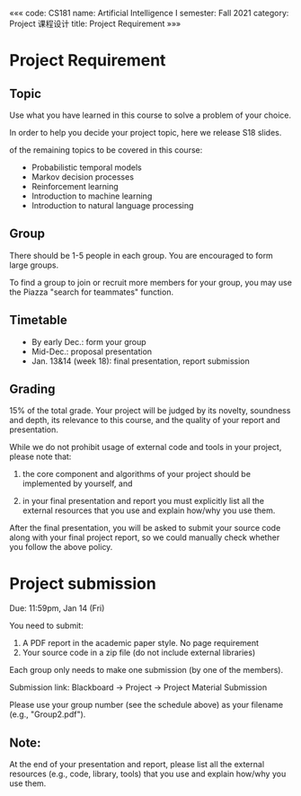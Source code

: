 «««
code: CS181
name: Artificial Intelligence I
semester: Fall 2021
category: Project 课程设计
title: Project Requirement
»»»

# Project Requirement

<style type="text/css">
    pre {
        max-width: inherit;
    }
    ul{
        padding-left: 40px;
    }
    li{
        list-style: inherit;
    }
</style>

## Topic

Use what you have learned in this course to solve a problem of your choice.

In order to help you decide your project topic, here we release S18 slides.

of the remaining topics to be covered in this course:

 - Probabilistic temporal models
 - Markov decision processes
 - Reinforcement learning
 - Introduction to machine learning
 - Introduction to natural language processing

## Group

There should be 1-5 people in each group. You are encouraged to form large groups.

To find a group to join or recruit more members for your group, you may use the Piazza "search for teammates" function.

## Timetable

 - By early Dec.: form your group
 - Mid-Dec.: proposal presentation
 - Jan. 13&14 (week 18): final presentation, report submission

## Grading

15% of the total grade. Your project will be judged by its novelty, soundness and depth, its relevance to this course, and the quality of your report and presentation.

While we do not prohibit usage of external code and tools in your project, please note that:

1. the core component and algorithms of your project should be implemented by yourself, and

2. in your final presentation and report you must explicitly list all the external resources that you use and explain how/why you use them.

After the final presentation, you will be asked to submit your source code along with your final project report, so we could manually check whether you follow the above policy.

# Project submission

Due: 11:59pm, Jan 14 (Fri)

You need to submit:

1. A PDF report in the academic paper style. No page requirement
2. Your source code in a zip file (do not include external libraries)

Each group only needs to make one submission (by one of the members).

Submission link: Blackboard -> Project -> Project Material Submission

Please use your group number (see the schedule above) as your filename (e.g., "Group2.pdf").

## Note:

At the end of your presentation and report, please list all the external resources (e.g., code, library, tools) that you use and explain how/why you use them.